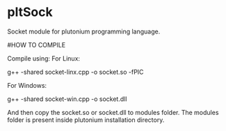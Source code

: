 # pltSock

Socket module for plutonium programming language.

#HOW TO COMPILE

Compile using:
  For Linux:
  
  g++ -shared socket-linx.cpp -o socket.so -fPIC
  
  For Windows:
  
  g++ -shared socket-win.cpp -o socket.dll
  
And then copy the socket.so or socket.dll to modules folder.
The modules folder is present inside plutonium installation directory.
